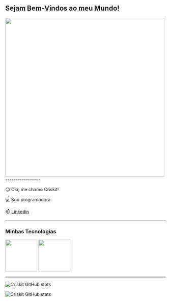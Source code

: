 ## Sejam Bem-Vindos ao meu Mundo!

<!-- Gif da Garota Programadora, com mesmo tamanho -->
<img src="https://miro.medium.com/max/1600/0*K2WLMTExLyida7OR.gif" width="500"/>
-----------------

😐 Olá, me chamo Criskit!

💻 Sou programadora

📫 [Linkedin](#)

---------------

### Minhas Tecnologias

<img src="https://cdn.jsdelivr.net/gh/devicons/devicon@latest/icons/c/c-original.svg" width="100px"> <img src="https://cdn.jsdelivr.net/gh/devicons/devicon@latest/icons/python/python-original.svg" width="100px">
 
-----------------


![Criskit GitHub stats](https://github-readme-stats.vercel.app/api?username=criskit&show_icons=true&theme=radical)

![Criskit GitHub stats](https://github-readme-stats.vercel.app/api/top-langs/?username=criskit&layout=compact&langs_count=7&theme=dracula)





